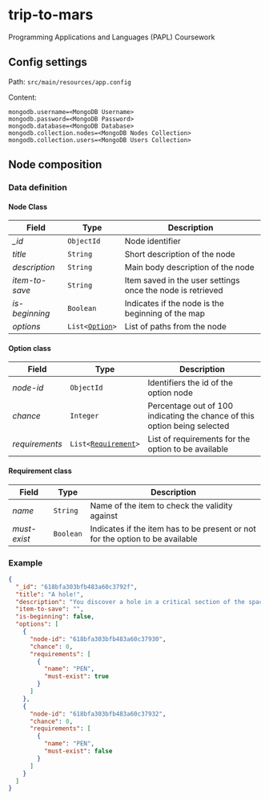 # trip-to-mars

Programming Applications and Languages (PAPL) Coursework

## Config settings

Path: `src/main/resources/app.config`

Content:

```shell
mongodb.username=<MongoDB Username>
mongodb.password=<MongoDB Password>
mongodb.database=<MongoDB Database>
mongodb.collection.nodes=<MongoDB Nodes Collection>
mongodb.collection.users=<MongoDB Users Collection>
```

## Node composition

### Data definition

#### Node Class

| Field | Type | Description |
| ----- | ---- | ----------- |
| *_id* | `ObjectId` | Node identifier |
| *title* | `String` | Short description of the node |
| *description* | `String` | Main body description of the node |
| *item-to-save* | `String` | Item saved in the user settings once the node is retrieved |
| *is-beginning* | `Boolean` | Indicates if the node is the beginning of the map |
| *options* | <code>List<[Option](#option-class)></code> | List of paths from the node |

#### Option class

| Field | Type | Description |
| ----- | ---- | ----------- |
| *node-id* | `ObjectId` | Identifiers the id of the option node |
| *chance* | `Integer` | Percentage out of 100 indicating the chance of this option being selected |
| *requirements* | <code>List<[Requirement](#requirement-class)></code>  | List of requirements for the option to be available |

#### Requirement class

| Field | Type | Description |
| ----- | ---- | ----------- |
| *name* | `String` | Name of the item to check the validity against |
| *must-exist* | `Boolean` | Indicates if the item has to be present or not for the option to be available |

### Example

```json
{
  "_id": "618bfa303bfb483a60c3792f",
  "title": "A hole!",
  "description": "You discover a hole in a critical section of the spaceship",
  "item-to-save": "",
  "is-beginning": false,
  "options": [
    {
      "node-id": "618bfa303bfb483a60c37930",
      "chance": 0,
      "requirements": [
        {
          "name": "PEN",
          "must-exist": true
        }
      ]
    },
    {
      "node-id": "618bfa303bfb483a60c37932",
      "chance": 0,
      "requirements": [
        {
          "name": "PEN",
          "must-exist": false
        }
      ]
    }
  ]
}
```
